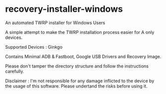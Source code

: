 # recovery-installer-windows

An automated TWRP installer for Windows Users

A simple attempt to make the TWRP installation process easier for A only devices. 

Supported Devices : Ginkgo

Contains Minimal ADB & Fastboot, Google USB Drivers and Recovery Image.

Please don't tamper the directory structure and follow the instructions carefully.

Disclaimer : I'm not responsible for any damage inflicted to the device by the usage of this software. Please undertand the risks before using it.
